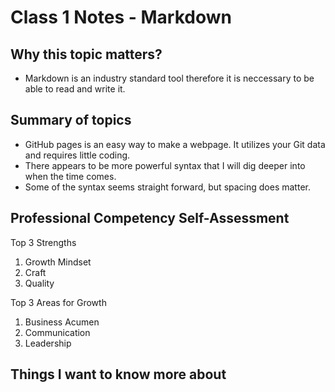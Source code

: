 # Class 1 Notes - Markdown

## Why this topic matters?

- Markdown is an industry standard tool therefore it is neccessary to be able to read and write it.  
  
## Summary of topics

- GitHub pages is an easy way to make a webpage.  It utilizes your Git data and requires little coding.  
- There appears to be more powerful syntax that I will dig deeper into when the time comes.
- Some of the syntax seems straight forward, but spacing does matter.  

## Professional Competency Self-Assessment

Top 3 Strengths

1. Growth Mindset
2. Craft
3. Quality

Top 3 Areas for Growth

1. Business Acumen
2. Communication
3. Leadership

## Things I want to know more about

